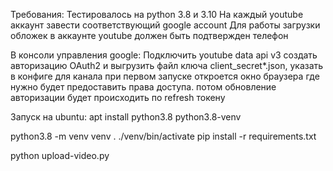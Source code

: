 Требования:
Тестировалось на python 3.8 и 3.10
На каждый youtube аккаунт завести соответствующий google account
Для работы загрузки обложек в аккаунте youtube должен быть подтвержден телефон

В консоли управления google:
Подключить youtube data api v3
создать авторизацию OAuth2 и выгрузить файл ключа client_secret*.json, указать в конфиге для канала
при первом запуске откроется окно браузера где нужно будет предоставить права доступа.
потом обновление авторизации будет происходить по refresh токену


Запуск на ubuntu:
apt install python3.8 python3.8-venv

python3.8 -m venv venv
. ./venv/bin/activate
pip install -r requirements.txt

python upload-video.py


